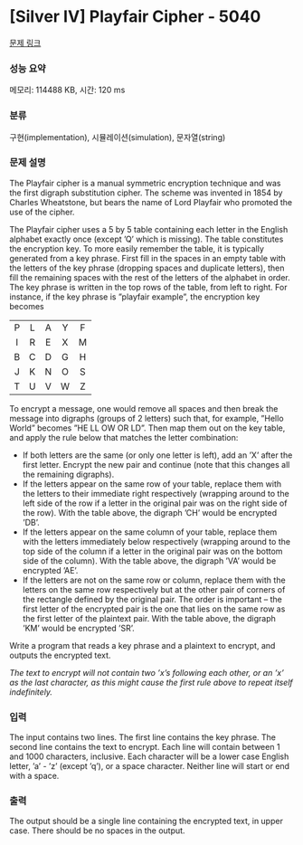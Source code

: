 # [Silver IV] Playfair Cipher - 5040 

[문제 링크](https://www.acmicpc.net/problem/5040) 

### 성능 요약

메모리: 114488 KB, 시간: 120 ms

### 분류

구현(implementation), 시뮬레이션(simulation), 문자열(string)

### 문제 설명

<p>The Playfair cipher is a manual symmetric encryption technique and was the first digraph substitution cipher. The scheme was invented in 1854 by Charles Wheatstone, but bears the name of Lord Playfair who promoted the use of the cipher.</p>

<p>The Playfair cipher uses a 5 by 5 table containing each letter in the English alphabet exactly once (except ’Q’ which is missing). The table constitutes the encryption key. To more easily remember the table, it is typically generated from a key phrase. First fill in the spaces in an empty table with the letters of the key phrase (dropping spaces and duplicate letters), then fill the remaining spaces with the rest of the letters of the alphabet in order. The key phrase is written in the top rows of the table, from left to right. For instance, if the key phrase is ”playfair example”, the encryption key becomes</p>

<table class="table table-bordered table-center-30">
	<tbody>
		<tr>
			<td style="text-align: center;">P</td>
			<td style="text-align: center;">L</td>
			<td style="text-align: center;">A</td>
			<td style="text-align: center;">Y</td>
			<td style="text-align: center;">F</td>
		</tr>
		<tr>
			<td style="text-align: center;">I</td>
			<td style="text-align: center;">R</td>
			<td style="text-align: center;">E</td>
			<td style="text-align: center;">X</td>
			<td style="text-align: center;">M</td>
		</tr>
		<tr>
			<td style="text-align: center;">B</td>
			<td style="text-align: center;">C</td>
			<td style="text-align: center;">D</td>
			<td style="text-align: center;">G</td>
			<td style="text-align: center;">H</td>
		</tr>
		<tr>
			<td style="text-align: center;">J</td>
			<td style="text-align: center;">K</td>
			<td style="text-align: center;">N</td>
			<td style="text-align: center;">O</td>
			<td style="text-align: center;">S</td>
		</tr>
		<tr>
			<td style="text-align: center;">T</td>
			<td style="text-align: center;">U</td>
			<td style="text-align: center;">V</td>
			<td style="text-align: center;">W</td>
			<td style="text-align: center;">Z</td>
		</tr>
	</tbody>
</table>

<p>To encrypt a message, one would remove all spaces and then break the message into digraphs (groups of 2 letters) such that, for example, ”Hello World” becomes ”HE LL OW OR LD”. Then map them out on the key table, and apply the rule below that matches the letter combination:</p>

<ul>
	<li>If both letters are the same (or only one letter is left), add an ’X’ after the first letter. Encrypt the new pair and continue (note that this changes all the remaining digraphs).</li>
	<li>If the letters appear on the same row of your table, replace them with the letters to their immediate right respectively (wrapping around to the left side of the row if a letter in the original pair was on the right side of the row). With the table above, the digraph ’CH’ would be encrypted ’DB’.</li>
	<li>If the letters appear on the same column of your table, replace them with the letters immediately below respectively (wrapping around to the top side of the column if a letter in the original pair was on the bottom side of the column). With the table above, the digraph ’VA’ would be encrypted ’AE’.</li>
	<li>If the letters are not on the same row or column, replace them with the letters on the same row respectively but at the other pair of corners of the rectangle defined by the original pair. The order is important – the first letter of the encrypted pair is the one that lies on the same row as the first letter of the plaintext pair. With the table above, the digraph ’KM’ would be encrypted ’SR’.</li>
</ul>

<p>Write a program that reads a key phrase and a plaintext to encrypt, and outputs the encrypted text.</p>

<p><em>The text to encrypt will not contain two ’x’s following each other, or an ’x’ as the last character, as this might cause the first rule above to repeat itself indefinitely.</em></p>

### 입력 

 <p>The input contains two lines. The first line contains the key phrase. The second line contains the text to encrypt. Each line will contain between 1 and 1000 characters, inclusive. Each character will be a lower case English letter, ’a’ - ’z’ (except ’q’), or a space character. Neither line will start or end with a space.</p>

### 출력 

 <p>The output should be a single line containing the encrypted text, in upper case. There should be no spaces in the output.</p>

